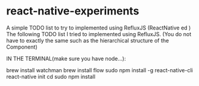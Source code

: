 # react-native-experiments


A simple TODO list to try to implemented using RefluxJS (ReactNative ed )
The following TODO list I tried to implemented using RefluxJS.
(You do not have to exactly the same 
such as the hierarchical structure of the Component)


IN THE TERMINAL(make sure you have node...):

brew install watchman
brew install flow
sudo npm install -g react-native-cli
react-native init <projectname>
cd <projectname>
sudo npm install
